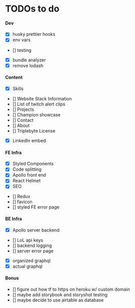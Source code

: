 # TODOs to do

#### Dev

- [x] husky prettier hooks
- [x] env vars
- [] testing
- [x] bundle analyzer
- [x] remove lodash

#### Content

- [x] Skills
- [] Website Stack Information
- [] List of twitch alert clips
- [] Projects
- [] Champion showcase
- [] Contact
- [] About
- [] Triplebyte License
- [x] LinkedIn embed

#### FE Infra

- [x] Styled Components
- [x] Code splitting
- [x] Apollo front end
- [x] React Helmet
- [x] SEO
- [] Redux
- [] favicon
- [] styled FE error page

#### BE Infra

- [x] Apollo server backend
- [] LoL api keys
- [] backend logging
- [] server error page
- [x] organized graphql
- [x] actual graphql

#### Bonus

- [] figure out how tf to https on heroku w/ custom domain
- [] maybe add storybook and storyshot testing
- [] maybe decide to use airtable as database
